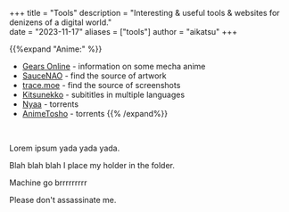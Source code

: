 +++
title = "Tools"
description = "Interesting & useful tools & websites for denizens of a digital world." <br>
date = "2023-11-17"
aliases = ["tools"]
author = "aikatsu"
+++

{{%expand "Anime:" %}}
* [Gears Online](http://www.gearsonline.net) - information on some mecha anime
* [SauceNAO](https://saucenao.com) - find the source of artwork
* [trace.moe](https://trace.moe) - find the source of screenshots
* [Kitsunekko](https://kitsunekko.net) - subititles in multiple languages
* [Nyaa](https://nyaa.si) - torrents
* [AnimeTosho](https://animetosho.org) - torrents
{{% /expand%}}

<br>

Lorem ipsum yada yada yada.

Blah blah blah I place my holder in the folder.

Machine go brrrrrrrrr

Please don't assassinate me.


